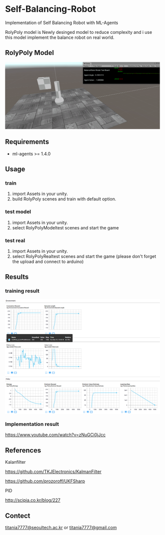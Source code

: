 # Self-Balancing-Robot
Implementation of Self Balancing Robot with ML-Agents

RolyPoly model is Newly desinged model to reduce complexity and i use this model implement the balance robot on real world.

## RolyPoly Model
<img align="center" src="figures/RolyPolyModelTest.gif" width="750">

## Requirements
*   ml-agents >= 1.4.0

## Usage
### train
1. import Assets in your unity.
2. build RolyPoly scenes and train with default option.
### test model
1. import Assets in your unity.
2. select RolyPolyModeltest scenes and start the game
### test real
1. import Assets in your unity.
2. select RolyPolyRealtest scenes and start the game (please don't forget the upload and connect to arduino)

## Results
### training result
<img align="center" src="figures/RolyPolyResult.PNG" width="750">

### Implementation result
https://www.youtube.com/watch?v=zNuGCi0jJcc

## References
Kalanfilter

https://github.com/TKJElectronics/KalmanFilter

https://github.com/prozoroff/UKFSharp

PID

http://scipia.co.kr/blog/227

## Contect

titania7777@seoultech.ac.kr or titania7777@gmail.com
